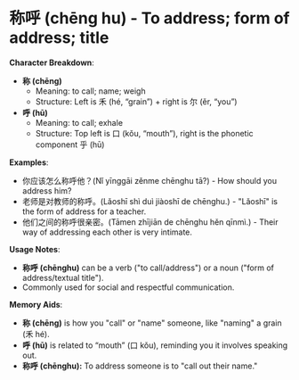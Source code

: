 # **称呼 (chēng hu) - To address; form of address; title**

**Character Breakdown**:  
- **称 (chēng)**
  - Meaning: to call; name; weigh
  - Structure: Left is 禾 (hé, “grain”) + right is 尔 (ěr, “you”)  
- **呼 (hū)**
  - Meaning: to call; exhale
  - Structure: Top left is 口 (kǒu, “mouth”), right is the phonetic component 乎 (hū)

**Examples**:  
- 你应该怎么称呼他？(Nǐ yīnggāi zěnme chēnghu tā?) - How should you address him?  
- 老师是对教师的称呼。(Lǎoshī shì duì jiàoshī de chēnghu.) - "Lǎoshī" is the form of address for a teacher.  
- 他们之间的称呼很亲密。(Tāmen zhījiān de chēnghu hěn qīnmì.) - Their way of addressing each other is very intimate.

**Usage Notes**:  
- **称呼 (chēnghu)** can be a verb ("to call/address") or a noun ("form of address/textual title").  
- Commonly used for social and respectful communication.

**Memory Aids**:  
- **称 (chēng)** is how you "call" or "name" someone, like "naming" a grain (禾 hé).  
- **呼 (hū)** is related to “mouth” (口 kǒu), reminding you it involves speaking out.  
- **称呼 (chēnghu):** To address someone is to "call out their name."